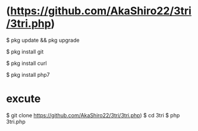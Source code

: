 # (https://github.com/AkaShiro22/3tri/3tri.php)

$ pkg update && pkg upgrade

$ pkg install git

$ pkg install curl

$ pkg install php7



# excute

$ git clone https://github.com/AkaShiro22/3tri/3tri.php)
$ cd 3tri
$ php 3tri.php
